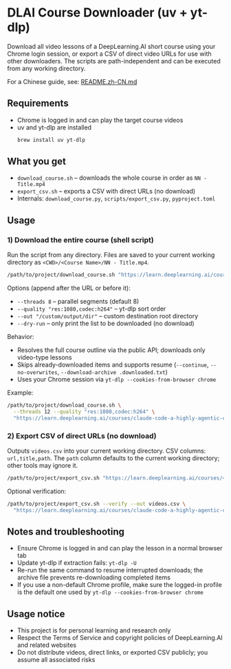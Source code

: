 # DLAI Course Downloader (uv + yt-dlp)

Download all video lessons of a DeepLearning.AI short course using your Chrome login session, or export a CSV of direct video URLs for use with other downloaders. The scripts are path-independent and can be executed from any working directory.

For a Chinese guide, see: [README.zh-CN.md](README.zh-CN.md)

## Requirements
- Chrome is logged in and can play the target course videos
- uv and yt-dlp are installed
  ```bash
  brew install uv yt-dlp
  ```

## What you get
- `download_course.sh` – downloads the whole course in order as `NN - Title.mp4`
- `export_csv.sh` – exports a CSV with direct URLs (no download)
- Internals: `download_course.py`, `scripts/export_csv.py`, `pyproject.toml`

## Usage

### 1) Download the entire course (shell script)
Run the script from any directory. Files are saved to your current working directory as `<CWD>/<Course Name>/NN - Title.mp4`.

```bash
/path/to/project/download_course.sh "https://learn.deeplearning.ai/courses/<course>/lesson/<id>/<slug>"
```

Options (append after the URL or before it):
- `--threads 8` – parallel segments (default 8)
- `--quality "res:1080,codec:h264"` – yt-dlp sort order
- `--out "/custom/output/dir"` – custom destination root directory
- `--dry-run` – only print the list to be downloaded (no download)

Behavior:
- Resolves the full course outline via the public API; downloads only video-type lessons
- Skips already-downloaded items and supports resume (`--continue`, `--no-overwrites`, `--download-archive .downloaded.txt`)
- Uses your Chrome session via `yt-dlp --cookies-from-browser chrome`

Example:
```bash
/path/to/project/download_course.sh \
  --threads 12 --quality "res:1080,codec:h264" \
  "https://learn.deeplearning.ai/courses/claude-code-a-highly-agentic-coding-assistant/lesson/66b35/introduction"
```

### 2) Export CSV of direct URLs (no download)
Outputs `videos.csv` into your current working directory. CSV columns: `url,title,path`. The `path` column defaults to the current working directory; other tools may ignore it.

```bash
/path/to/project/export_csv.sh "https://learn.deeplearning.ai/courses/<course>/lesson/<id>/<slug>"
```

Optional verification:
```bash
/path/to/project/export_csv.sh --verify --out videos.csv \
  "https://learn.deeplearning.ai/courses/claude-code-a-highly-agentic-coding-assistant/lesson/66b35/introduction"
```

## Notes and troubleshooting
- Ensure Chrome is logged in and can play the lesson in a normal browser tab
- Update yt-dlp if extraction fails: `yt-dlp -U`
- Re-run the same command to resume interrupted downloads; the archive file prevents re-downloading completed items
- If you use a non-default Chrome profile, make sure the logged-in profile is the default one used by `yt-dlp --cookies-from-browser chrome`

## Usage notice
- This project is for personal learning and research only
- Respect the Terms of Service and copyright policies of DeepLearning.AI and related websites
- Do not distribute videos, direct links, or exported CSV publicly; you assume all associated risks
